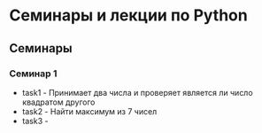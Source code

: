 # Семинары и лекции по Python

## Семинары

### Семинар 1

* task1 - Принимает два числа и проверяет 
является ли число квадратом другого
* task2 - Найти максимум из 7 чисел
* task3 - 